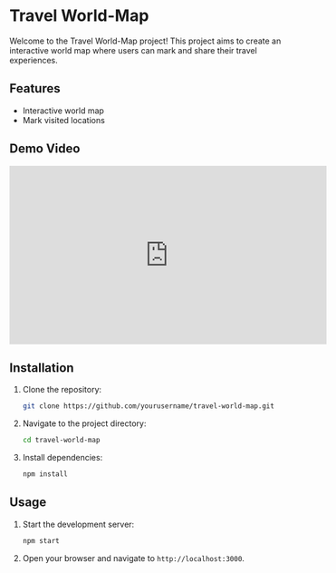 # Travel World-Map

Welcome to the Travel World-Map project! This project aims to create an interactive world map where users can mark and share their travel experiences.

## Features

- Interactive world map
- Mark visited locations

## Demo Video

<iframe width="560" height="315" src="https://youtu.be/pPUxS6VTESs?si=Mxchc8MpxltcC1SC" frameborder="0" allowfullscreen></iframe>


## Installation

1. Clone the repository:
    ```bash
    git clone https://github.com/yourusername/travel-world-map.git
    ```
2. Navigate to the project directory:
    ```bash
    cd travel-world-map
    ```
3. Install dependencies:
    ```bash
    npm install
    ```

## Usage

1. Start the development server:
    ```bash
    npm start
    ```
2. Open your browser and navigate to `http://localhost:3000`.



